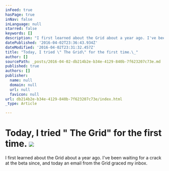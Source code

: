 ```yaml
---
inFeed: true
hasPage: true
inNav: false
inLanguage: null
starred: false
keywords: []
description: "I first learned about the Grid about a year ago. I've been waiting for a crack at the beta since, and today an email from the Grid graced my inbox.\_"
datePublished: '2016-04-02T23:36:43.934Z'
dateModified: '2016-04-02T23:31:32.457Z'
title: "Today, I tried \" The Grid\" for the first time.\_"
author: []
sourcePath: _posts/2016-04-02-db214b2e-b34e-4129-840b-7f623207c73e.md
published: true
authors: []
publisher:
  name: null
  domain: null
  url: null
  favicon: null
url: db214b2e-b34e-4129-840b-7f623207c73e/index.html
_type: Article

---
```

# Today, I tried " The Grid" for the first time. ![](https://the-grid-user-content.s3-us-west-2.amazonaws.com/c132dfc2-287d-4596-a90c-e13e9ca869fe.png)

I first learned about the Grid about a year ago. I've been waiting for a crack at the beta since, and today an email from the Grid graced my inbox.